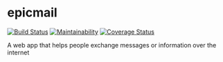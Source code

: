 # epicmail

[![Build Status](https://travis-ci.com/Wabuluka/epicmail.svg?branch=develop)](https://travis-ci.com/Wabuluka/epicmail) [![Maintainability](https://api.codeclimate.com/v1/badges/b421eba446ddb480b689/maintainability)](https://codeclimate.com/github/Wabuluka/epicmail/maintainability) [![Coverage Status](https://coveralls.io/repos/github/Wabuluka/epicmail/badge.svg?branch=develop)](https://coveralls.io/github/Wabuluka/epicmail?branch=develop)

A web app that helps people exchange messages or information over the internet
